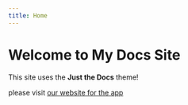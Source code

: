 ```yaml
---
title: Home
---
```


# Welcome to My Docs Site

This site uses the **Just the Docs** theme!

please visit [our website for the app](index.html)
